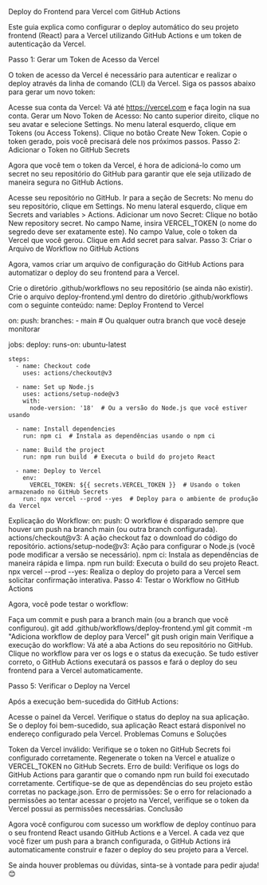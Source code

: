 Deploy do Frontend para Vercel com GitHub Actions

Este guia explica como configurar o deploy automático do seu projeto frontend (React) para a Vercel utilizando GitHub Actions e um token de autenticação da Vercel.

Passo 1: Gerar um Token de Acesso da Vercel

O token de acesso da Vercel é necessário para autenticar e realizar o deploy através da linha de comando (CLI) da Vercel. Siga os passos abaixo para gerar um novo token:

Acesse sua conta da Vercel:
Vá até https://vercel.com e faça login na sua conta.
Gerar um Novo Token de Acesso:
No canto superior direito, clique no seu avatar e selecione Settings.
No menu lateral esquerdo, clique em Tokens (ou Access Tokens).
Clique no botão Create New Token.
Copie o token gerado, pois você precisará dele nos próximos passos.
Passo 2: Adicionar o Token no GitHub Secrets

Agora que você tem o token da Vercel, é hora de adicioná-lo como um secret no seu repositório do GitHub para garantir que ele seja utilizado de maneira segura no GitHub Actions.

Acesse seu repositório no GitHub.
Ir para a seção de Secrets:
No menu do seu repositório, clique em Settings.
No menu lateral esquerdo, clique em Secrets and variables > Actions.
Adicionar um novo Secret:
Clique no botão New repository secret.
No campo Name, insira VERCEL_TOKEN (o nome do segredo deve ser exatamente este).
No campo Value, cole o token da Vercel que você gerou.
Clique em Add secret para salvar.
Passo 3: Criar o Arquivo de Workflow no GitHub Actions

Agora, vamos criar um arquivo de configuração do GitHub Actions para automatizar o deploy do seu frontend para a Vercel.

Crie o diretório .github/workflows no seu repositório (se ainda não existir).
Crie o arquivo deploy-frontend.yml dentro do diretório .github/workflows com o seguinte conteúdo:
name: Deploy Frontend to Vercel

on:
  push:
    branches:
      - main  # Ou qualquer outra branch que você deseje monitorar

jobs:
  deploy:
    runs-on: ubuntu-latest

    steps:
      - name: Checkout code
        uses: actions/checkout@v3

      - name: Set up Node.js
        uses: actions/setup-node@v3
        with:
          node-version: '18'  # Ou a versão do Node.js que você estiver usando

      - name: Install dependencies
        run: npm ci  # Instala as dependências usando o npm ci

      - name: Build the project
        run: npm run build  # Executa o build do projeto React

      - name: Deploy to Vercel
        env:
          VERCEL_TOKEN: ${{ secrets.VERCEL_TOKEN }}  # Usando o token armazenado no GitHub Secrets
        run: npx vercel --prod --yes  # Deploy para o ambiente de produção da Vercel
Explicação do Workflow:
on: push: O workflow é disparado sempre que houver um push na branch main (ou outra branch configurada).
actions/checkout@v3: A ação checkout faz o download do código do repositório.
actions/setup-node@v3: Ação para configurar o Node.js (você pode modificar a versão se necessário).
npm ci: Instala as dependências de maneira rápida e limpa.
npm run build: Executa o build do seu projeto React.
npx vercel --prod --yes: Realiza o deploy do projeto para a Vercel sem solicitar confirmação interativa.
Passo 4: Testar o Workflow no GitHub Actions

Agora, você pode testar o workflow:

Faça um commit e push para a branch main (ou a branch que você configurou).
git add .github/workflows/deploy-frontend.yml
git commit -m "Adiciona workflow de deploy para Vercel"
git push origin main
Verifique a execução do workflow:
Vá até a aba Actions do seu repositório no GitHub.
Clique no workflow para ver os logs e o status da execução.
Se tudo estiver correto, o GitHub Actions executará os passos e fará o deploy do seu frontend para a Vercel automaticamente.

Passo 5: Verificar o Deploy na Vercel

Após a execução bem-sucedida do GitHub Actions:

Acesse o painel da Vercel.
Verifique o status do deploy na sua aplicação. Se o deploy foi bem-sucedido, sua aplicação React estará disponível no endereço configurado pela Vercel.
Problemas Comuns e Soluções

Token da Vercel inválido:
Verifique se o token no GitHub Secrets foi configurado corretamente.
Regenerate o token na Vercel e atualize o VERCEL_TOKEN no GitHub Secrets.
Erro de build:
Verifique os logs do GitHub Actions para garantir que o comando npm run build foi executado corretamente.
Certifique-se de que as dependências do seu projeto estão corretas no package.json.
Erro de permissões:
Se o erro for relacionado a permissões ao tentar acessar o projeto na Vercel, verifique se o token da Vercel possui as permissões necessárias.
Conclusão

Agora você configurou com sucesso um workflow de deploy contínuo para o seu frontend React usando GitHub Actions e a Vercel. A cada vez que você fizer um push para a branch configurada, o GitHub Actions irá automaticamente construir e fazer o deploy do seu projeto para a Vercel.

Se ainda houver problemas ou dúvidas, sinta-se à vontade para pedir ajuda! 😊

